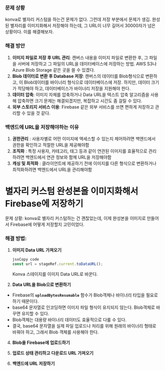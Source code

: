 ### **문제 상황**

konva로 별자리 커스텀을 하는건 문제가 없다. 그런데 저장 부분에서 문제가 생김. 완성된 별자리를 이미지화해서 저장해야 하는데, 그 URL이 너무 길어서 30000자가 넘은 상황이다. 이를 해결해보자.

### **해결 방안**

1. **이미지 파일로 저장 후 URL 관리**: 캔버스 내용을 이미지 파일로 변환한 후, 그 파일을 서버에 저장하고 그 파일의 URL을 데이터베이스에 저장하는 방법. AWS S3나 Azure Blob Storage 같은 곳을 쓸 수 있겠다.
2. **Blob 데이터로 변환 후 Database 저장**: 캔버스의 데이터를 Blob형식으로 변환하고, 이 Blob데이터를 바이너리 형식으로 데이터베이스에 저장. 하지만, 데이터 크기가 적당해야 하고, 데이터베이스가 바이너리 저장을 지원해야 한다.
3. **데이터 압축**: 이미지 자체를 압축하거나 Data URL을 텍스트 압축 알고리즘을 사용해 압축하면 크기 문제는 해결되겠지만, 복잡하고 시간도 좀 걸릴 수 있다.
4. **외부 스토리지 서비스 이용**: Firebase 같은 외부 서비스를 쓰면 편하게 저장하고 관리할 수 있을 것 같다.

### 백엔드에 URL을 저장해야하는 이유

1. **권한관리** : 사용자별로 어떤 이미지에 액세스할 수 있는지 제어하려면 백엔드에서 권한을 확인하고 적절한 URL을 제공해야함
2. **조직화** : 특정 사용자, 카테고리, 태그 등과 같이 연관된 이미지를 효율적으로 관리하려면 백엔드에서 연관 정보와 함께 URL을 저장해야함
3. **캐싱 및 최적화** : 클라이언트에 제공하기 전에 이미지를 다른 형식으로 변환하거나 최적화하려면 백엔드에서 URL을 관리해야함

# **별자리 커스텀 완성본을 이미지화해서 Firebase에 저장하기**

문제 상황: konva로 별자리 커스텀하는 건 괜찮았는데, 이제 완성본을 이미지로 만들어서 Firebase에 어떻게 저장할지 고민이었다.

### **해결 방법:**

1. **이미지 Data URL 가져오기**

   ```jsx
   jsxCopy code
   const url = stageRef.current.toDataURL();

   ```

   Konva 스테이지를 이미지 Data URL로 바꾼다.

2. **Data URL을 Blob으로 변환하기**
- Firebase의 **`uploadBytesResumable`** 함수가 Blob객체나 바이너리 타입을 필요로 하기 때문이다.
- base64 문자열로 인코딩하면 이미지 파일 형식이 유지되지 않는다. Blob객체로 바꾸면 유지할 수 있다.
- Blob객체는 대용량 바이너리 데이터도 효율적으로 다룰 수 있다.
- 결국, base64 문자열을 실제 파일 업로드나 처리를 위해 원래의 바이너리 형태로 바꿔야 하고, 그래서 Blob 객체를 사용해야 한다.
4. **Blob을 Firebase에 업로드하기**

5. **업로드 상태 관리하고 다운로드 URL 가져오기**

6. **백엔드에 URL 저장하기**
